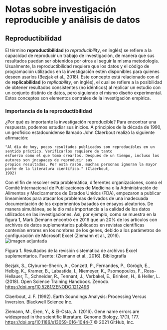 # Notas sobre investigación reproducible y análisis de datos

## Reproductibilidad

El término **reproductibilidad** (o _reproducibility_, en inglés) se refiere a la capacidad de reproducir un trabajo de
investigación, de manera que sus resultados puedan ser obtenidos por otros al seguir la misma metodología. 
  Usualmente, la reproductibilidad requiere que los datos y el código de programación utilizados en la investigación estén 
  disponibles para quienes deseen usarlos (Bezjak et al., 2018). Este concepto está relacionado con el de **replicabilidad** (o 
  _replicability_, en inglés), el cual se refiere a la posibilidad de obtener resultados consistentes (no idénticos) al replicar un
  estudio con un conjunto distinto de datos, pero siguiendo el mismo diseño experimental. Estos conceptos son elementos
  centrales de la investigación empírica.
  
### Importancia de la reproductibilidad

¿Por qué es importante la investigación reproducible? Para encontrar una respuesta, podemos estudiar sus inicios. A 
principios de la década de 1990, un geofísico estadounidense llamado John Claerbout realizó la siguiente afirmación:

    "Al día de hoy, pocos resultados publicados son reproducibles en un sentido práctico. Verificarlos requiere de tanto
    esfuerzo como el que tomó crearlos. Después de un tiempo, incluso los autores son incapaces de reproducir sus
    propios resultados. Por esta razón, muchas personas ignoran la mayor parte de la literatura científica." (Claerbout,
    1992)

Con el fin de resolver esta problemática, diferentes organizaciones, como el Comité Internacional de Publicaciones de 
Medicina o la Administración de Alimentos y Medicamentos de Estados Unidos (FDA), empezaron a publicar lineamientos
para atacar los problemas derivados de una inadecuada documentación de los experimentos basados en ensayos 
aleatorios. De manera simultánea, se le dio más importancia a la calidad de los datos utilizados en las investigaciones.
Así, por ejemplo, como se muestra en la figura 1, Mark Ziemann encontró en 2016 que un 20% de los artículos con 
archivos de datos suplementarios publicados en revistas científicas contenían errores en los nombres de los genes,
debido a los parámetros de configuración de Microsoft Excel (Ziemann et al., 2016).
![imagen adjuntada]()

Figura 1. Resultados de la revisión sistemática de archivos Excel suplementarios. Fuente: (Ziemann et al., 2016).
Bibliografía

Bezjak, S., Clyburne-Sherin, A., Conzett, P., Fernandes, P., Görögh, E., Helbig, K., Kramer, B., Labastida, I., Niemeyer, K., Psomopoulos, F., Ross-Hellauer, T., Schneider, R., Tennant, J., Verbakel, E., Brinken, H., & Heller, L. (2018). Open Science Training Handbook. Zenodo. https://doi.org/10.5281/ZENODO.1212496

Claerbout, J. F. (1992). Earth Soundings Analysis: Processing Versus Inversion. Blackwell Science Inc.

Ziemann, M., Eren, Y., & El-Osta, A. (2016). Gene name errors are widespread in the scientific literature. Genome Biology, 17(1), 177. https://doi.org/10.1186/s13059-016-1044-7
© 2021 GitHub, Inc.
